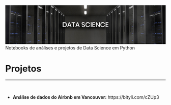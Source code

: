 <img src="img/banner.jpg">
Notebooks de análises e projetos de Data Science em Python
</br>
<h1><b>Projetos</b></h1>
<hr>
</br>
<ul>
  <li><b>Análise de dados do Airbnb em Vancouver:</b> https://bityli.com/cZUp3</li>
</ul>

